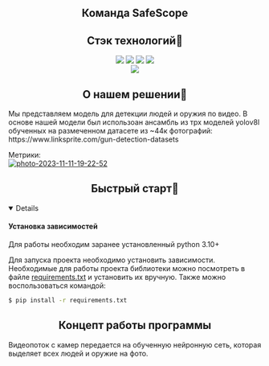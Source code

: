 ## <div align="center">Команда SafeScope</div>

## <div align="center">Стэк технологий📑</div>
<div align="center">
  <a href="https://www.python.org/doc/"><img src="https://img.shields.io/badge/python-3670A0?style=for-the-badge&logo=python&logoColor=ffdd54"></a>
  <a href="https://pytorch.org/docs/stable/index.html"><img src="https://img.shields.io/badge/PyTorch-%23EE4C2C.svg?style=for-the-badge&logo=PyTorch&logoColor=white"></a>
  <a href="https://opencv.github.io/cvat/docs/"><img src="https://img.shields.io/badge/opencv-%23white.svg?style=for-the-badge&logo=opencv&logoColor=white"></a>
  <a href="https://www.djangoproject.com/"><img src="https://img.shields.io/badge/django-%23white.svg?style=for-the-badge&logo=django&logoColor=white"></a>
  <br>
  <a href="https://github.com/ultralytics/ultralytics/actions/workflows/ci.yaml"><img src="https://github.com/ultralytics/ultralytics/actions/workflows/ci.yaml/badge.svg"></a>
</div>

## <div align="center">О нашем решении📝</div>
<p>Мы представляем модель для детекции людей и оружия по видео. В основе нашей модели был использоан ансамбль из трх моделей yolov8l обученных на размеченном датасете из ~44к фотографий: https://www.linksprite.com/gun-detection-datasets


Метрики:
<br>
<a href="https://ibb.co/V3jGsXC"><img src="https://i.ibb.co/vDwWS2d/photo-2023-11-11-19-22-52.jpg" alt="photo-2023-11-11-19-22-52" border="0"></a>
</p>


## <div align="center">Быстрый старт🎢</div>
<details open>
  
#### Установка зависимостей
<p>
Для работы необходим заранее установленный python 3.10+
</p>

<p>
Для запуска проекта необходимо установить зависимости. Необходимые для работы проекта библиотеки можно посмотреть в файле <a href="https://github.com/st43r/GarbageCounter/blob/main/requirements.txt">requirements.txt</a> и установить их вручную. Также можно воспользоваться командой:
</p>
  
```bash
$ pip install -r requirements.txt
```

</details>

## <div align="center">Концепт работы программы</div>
<p>
  Видеопоток с камер передается на обученную нейронную сеть, которая выделяет всех людей и оружие на фото.

